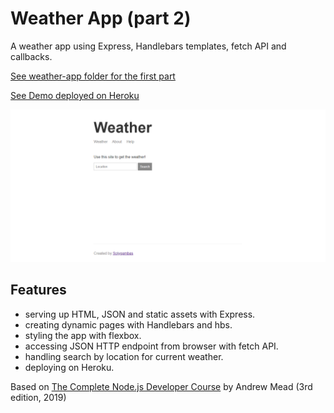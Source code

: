 # Weather App (part 2)

A weather app using Express, Handlebars templates, fetch API and callbacks.

[See weather-app folder for the first part](https://github.com/solygambas/node-task-manager-rest-api/tree/master/weather-app)

[See Demo deployed on Heroku](https://node-weather-fetch.herokuapp.com/)

![](screenshot.png)

## Features

- serving up HTML, JSON and static assets with Express.
- creating dynamic pages with Handlebars and hbs.
- styling the app with flexbox.
- accessing JSON HTTP endpoint from browser with fetch API.
- handling search by location for current weather.
- deploying on Heroku.

Based on [The Complete Node.js Developer Course](https://www.udemy.com/course/the-complete-nodejs-developer-course-2/) by Andrew Mead (3rd edition, 2019)
